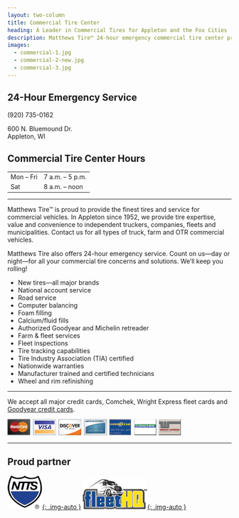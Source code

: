 ```yaml
---
layout: two-column
title: Commercial Tire Center
heading: A Leader in Commercial Tires for Appleton and the Fox Cities ...
description: Matthews Tire™ 24-hour emergency commercial tire center provides tires and expert service to all types of OTR and off-road trucks and equipment, including fleet vehicles.
images:
  - commercial-1.jpg
  - commercial-2-new.jpg
  - commercial-3.jpg
---
```


## 24-Hour Emergency Service  

(920) 735-0162

600 N. Bluemound Dr.  
Appleton, WI

## Commercial Tire Center Hours

<table class="table">
  <tr>
    <td>Mon – Fri</td><td>7 a.m. – 5 p.m.</td>
  </tr>
  <tr>
    <td>Sat</td><td>8 a.m. – noon</td>
  </tr>
</table>

---

Matthews Tire™ is proud to provide the finest tires and service for commercial vehicles. In Appleton since 1952, we provide tire expertise, value and convenience to independent truckers, companies, fleets and municipalities. Contact us for all types of truck, farm and OTR commercial vehicles.

Matthews Tire also offers 24-hour emergency service. Count on us—day or night—for all your commercial tire concerns and solutions. We’ll keep you rolling!

* New tires—all major brands
* National account service
* Road service
* Computer balancing
* Foam filling
* Calcium/fluid fills
* Authorized Goodyear and Michelin retreader
* Farm & fleet services
* Fleet inspections
* Tire tracking capabilities
* Tire Industry Association (TIA) certified
* Nationwide warranties
* Manufacturer trained and certified technicians
* Wheel and rim refinishing

---

We accept all major credit cards, Comchek, Wright Express fleet cards and [Goodyear credit cards](http://www.accountonline.com/ACQ/RPL/Web/Apply?app=UNSOL&amp;sc=07000&amp;siteId=PLCN_GOODYEAR&amp;langId=EN).

<img src="/img/credit-cards.jpg" style="max-width: 390px">

---

## Proud partner

[![NTTS](/img/ntts.gif){: .img-auto }](http://otrrepair.com)
[![FLEET HQ](/img/fleet-hq.gif){: .img-auto }](http://www.goodyeartrucktires.com/service/)
